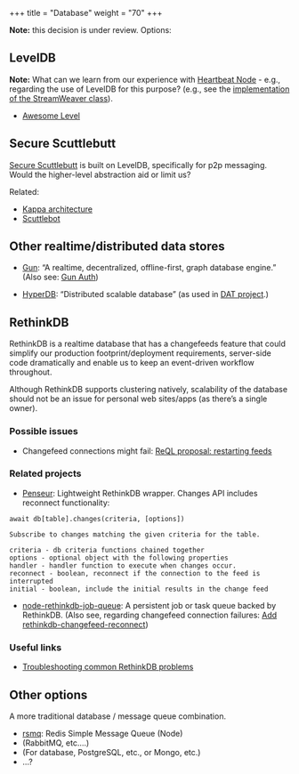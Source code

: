 +++
title = "Database"
weight = "70"
+++

**Note:** this decision is under review. Options:

## LevelDB

**Note:** What can we learn from our experience with [Heartbeat Node](https://source.ind.ie/project/heartbeat-node) - e.g., regarding the use of LevelDB for this purpose? (e.g., see the [implementation of the StreamWeaver class](https://source.ind.ie/project/heartbeat-node/blob/master/StreamWeaver.coffee)).

  * [Awesome Level](https://github.com/Level/awesome)

## Secure Scuttlebutt

[Secure Scuttlebutt](https://github.com/ssbc/secure-scuttlebutt) is built on LevelDB, specifically for p2p messaging. Would the higher-level abstraction aid or limit us?

Related:

  * [Kappa architecture](http://milinda.pathirage.org/kappa-architecture.com/)
  * [Scuttlebot](https://github.com/ssbc/scuttlebot)

## Other realtime/distributed data stores

  * [Gun](https://github.com/amark/gun): “A realtime, decentralized, offline-first, graph database engine.” (Also see: [Gun Auth](https://github.com/amark/gun/wiki/auth))

  * [HyperDB](https://github.com/mafintosh/hyperdb): “Distributed scalable database” (as used in [DAT project](https://datproject.org).)

## RethinkDB

RethinkDB is a realtime database that has a changefeeds feature that could simplify our production footprint/deployment requirements, server-side code dramatically and enable us to keep an event-driven workflow throughout.

Although RethinkDB supports clustering natively, scalability of the database should not be an issue for personal web sites/apps (as there’s a single owner).

### Possible issues

  * Changefeed connections might fail: [ReQL proposal: restarting feeds](https://github.com/rethinkdb/rethinkdb/issues/3471)

### Related projects

  * [Penseur](https://github.com/hueniverse/penseur): Lightweight RethinkDB wrapper. Changes API includes reconnect functionality:

```
await db[table].changes(criteria, [options])

Subscribe to changes matching the given criteria for the table.

criteria - db criteria functions chained together
options - optional object with the following properties
handler - handler function to execute when changes occur.
reconnect - boolean, reconnect if the connection to the feed is interrupted
initial - boolean, include the initial results in the change feed
```
  * [node-rethinkdb-job-queue](https://github.com/grantcarthew/node-rethinkdb-job-queue): A persistent job or task queue backed by RethinkDB. (Also see, regarding changefeed connection failures: [Add rethinkdb-changefeed-reconnect](https://github.com/grantcarthew/node-rethinkdb-job-queue/issues/77))


### Useful links

  * [Troubleshooting common RethinkDB problems](https://rethinkdb.com/docs/troubleshooting/)


## Other options

A more traditional database / message queue combination.

  * [rsmq](https://github.com/smrchy/rsmq): Redis Simple Message Queue (Node)
  * (RabbitMQ, etc.…)
  * (For database, PostgreSQL, etc., or Mongo, etc.)
  * …?
